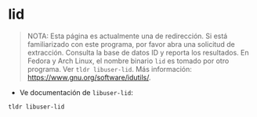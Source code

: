 # lid

> NOTA: Esta página es actualmente una de redirección. Si está familiarizado con este programa, por favor abra una solicitud de extracción.
> Consulta la base de datos ID y reporta los resultados.
> En Fedora y Arch Linux, el nombre binario `lid` es tomado por otro programa. Ver `tldr libuser-lid`.
> Más información: <https://www.gnu.org/software/idutils/>.

- Ve documentación de `libuser-lid`:

`tldr libuser-lid`
